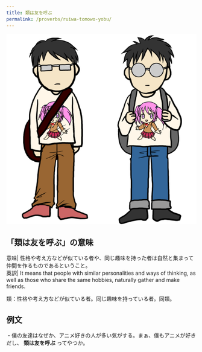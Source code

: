 ```yaml
---
title: 類は友を呼ぶ
permalink: /proverbs/ruiwa-tomowo-yobu/
---
```


![](/assets/images/proverbs/ruiwatomowoyobu.png)

## 「類は友を呼ぶ」の意味

意味| 性格や考え方などが似ている者や、同じ趣味を持った者は自然と集まって仲間を作るものであるということ。  
英訳| It means that people with similar personalities and ways of thinking, as well as those who share the same hobbies, naturally gather and make friends.  
  
類：性格や考え方などが似ている者。同じ趣味を持っている者。同類。

## 例文

・僕の友達はなぜか、アニメ好きの人が多い気がする。まぁ、僕もアニメが好きだし、 **類は友を呼ぶ** ってやつか。

